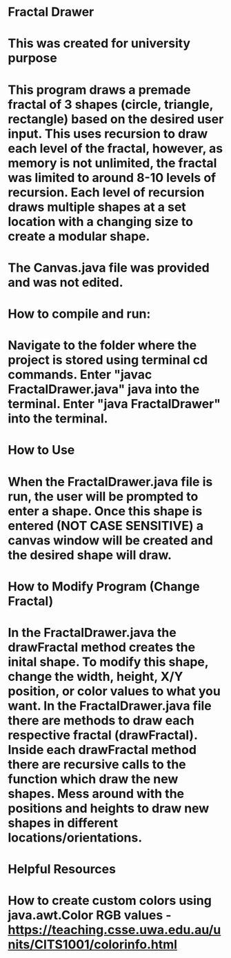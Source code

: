 # Fractal Drawer

# This was created for university purpose

# This program draws a premade fractal of 3 shapes (circle, triangle, rectangle) based on the desired user input. This uses recursion to draw each level of the fractal, however, as memory is not unlimited, the fractal was limited to around 8-10 levels of recursion. Each level of recursion draws multiple shapes at a set location with a changing size to create a modular shape.

# The Canvas.java file was provided and was not edited. 

# How to compile and run: 
# Navigate to the folder where the project is stored using terminal cd commands. Enter "javac FractalDrawer.java" java into the terminal. Enter "java FractalDrawer" into the terminal.

# How to Use
# When the FractalDrawer.java file is run, the user will be prompted to enter a shape. Once this shape is entered (NOT CASE SENSITIVE) a canvas window will be created and the desired shape will draw.


# How to Modify Program (Change Fractal)
# In the FractalDrawer.java the drawFractal method creates the inital shape. To modify this shape, change the width, height, X/Y position, or color values to what you want. In the FractalDrawer.java file there are methods to draw each respective fractal (draw<SHAPE NAME>Fractal). Inside each draw<SHAPE NAME>Fractal method there are recursive calls to the function which draw the new shapes. Mess around with the positions and heights to draw new shapes in different locations/orientations.

# Helpful Resources
# How to create custom colors using java.awt.Color RGB values -https://teaching.csse.uwa.edu.au/units/CITS1001/colorinfo.html

